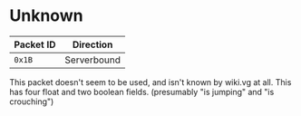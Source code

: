 # Unknown
| Packet ID | Direction |
| --- | --- |
| `0x1B` | Serverbound |

This packet doesn't seem to be used, and isn't known by wiki.vg at all. This has four float and two boolean fields. (presumably "is jumping" and "is crouching")
